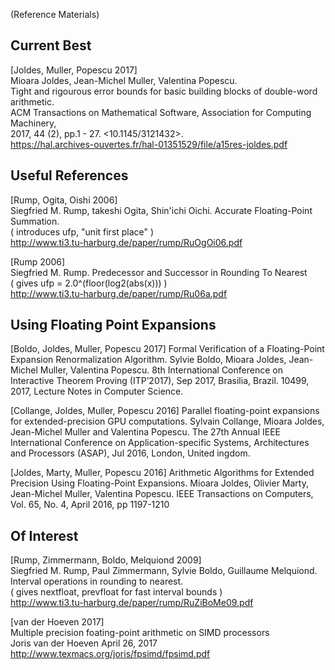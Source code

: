  (Reference Materials)

## Current Best

[Joldes, Muller, Popescu 2017]    
Mioara Joldes, Jean-Michel Muller, Valentina Popescu.    
Tight and rigourous error bounds for basic building blocks of double-word arithmetic.    
ACM Transactions on Mathematical Software, Association for Computing Machinery,     
2017, 44 (2), pp.1 - 27. <10.1145/3121432>. <hal-01351529v3>    
https://hal.archives-ouvertes.fr/hal-01351529/file/a15res-joldes.pdf

## Useful References

[Rump, Ogita, Oishi 2006]    
Siegfried M. Rump, takeshi Ogita, Shin'ichi Oichi. Accurate Floating-Point Summation.    
( introduces ufp, "unit first place" )    
http://www.ti3.tu-harburg.de/paper/rump/RuOgOi06.pdf    

[Rump 2006]    
Siegfried M. Rump. Predecessor and Successor in Rounding To Nearest    
( gives ufp = 2.0^(floor(log2(abs(x))) )    
http://www.ti3.tu-harburg.de/paper/rump/Ru06a.pdf    


## Using Floating Point Expansions

[Boldo, Joldes, Muller, Popescu 2017]
Formal Verification of a Floating-Point Expansion Renormalization Algorithm.
Sylvie Boldo, Mioara Joldes, Jean-Michel Muller, Valentina Popescu.
8th International Conference on Interactive Theorem Proving (ITP’2017),
Sep 2017, Brasilia, Brazil. 10499, 2017, Lecture Notes in Computer Science.
<hal-01512417>

[Collange, Joldes, Muller, Popescu 2016]
Parallel floating-point expansions for extended-precision GPU computations.
Sylvain Collange, Mioara Joldes, Jean-Michel Muller and Valentina Popescu.
The 27th Annual IEEE International Conference on Application-specific Systems, Architectures and Processors (ASAP),
Jul 2016, London, United ingdom. <hal-01298206v2>

[Joldes, Marty, Muller, Popescu 2016]
Arithmetic Algorithms for Extended Precision Using Floating-Point Expansions.
Mioara Joldes, Olivier Marty, Jean-Michel Muller, Valentina Popescu.
IEEE Transactions on Computers, Vol. 65, No. 4, April 2016, pp 1197-1210


## Of Interest

[Rump, Zimmermann, Boldo, Melquiond 2009]    
Siegfried M. Rump, Paul Zimmermann, Sylvie Boldo, Guillaume Melquiond.    
Interval operations in rounding to nearest.    
( gives nextfloat, prevfloat for fast interval bounds )    
http://www.ti3.tu-harburg.de/paper/rump/RuZiBoMe09.pdf    

[van der Hoeven 2017]     
Multiple precision foating-point arithmetic on SIMD processors    
Joris van der Hoeven April 26, 2017    
http://www.texmacs.org/joris/fpsimd/fpsimd.pdf

